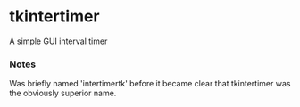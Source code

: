 # tkintertimer
A simple GUI interval timer


### Notes

Was briefly named 'intertimertk' before it became clear that
tkintertimer was the obviously superior name.